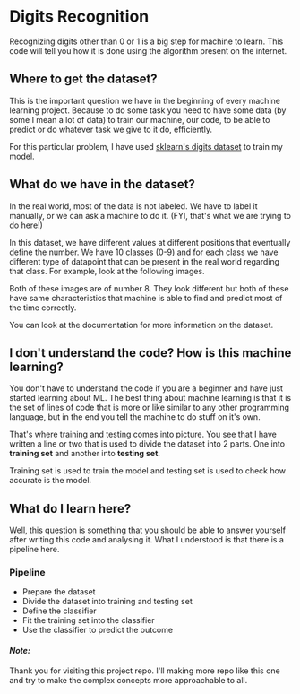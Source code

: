 # Digits Recognition
Recognizing digits other than 0 or 1 is a big step for machine to learn. This code will tell you how it is done using the algorithm present on the internet.

## Where to get the dataset?
This is the important question we have in the beginning of every machine learning project. Because to do some task you need to have some data (by some I mean a lot of data) to train our machine, our code, to be able to predict or do whatever task we give to it do, efficiently. 

For this particular problem, I have used [sklearn's digits dataset](http://scikit-learn.org/stable/modules/generated/sklearn.datasets.load_digits.html) to train my model.

## What do we have in the dataset?
In the real world, most of the data is not labeled. We have to label it manually, or we can ask a machine to do it. (FYI, that's what we are trying to do here!) 

In this dataset, we have different values at different positions that eventually define the number. We have 10 classes (0-9) and for each class we have different type of datapoint that can be present in the real world regarding that class. For example, look at the following images.

Both of these images are of number 8. They look different but both of these have same characteristics that machine is able to find and predict most of the time correctly. 

You can look at the documentation for more information on the dataset.

## I don't understand the code? How is this machine learning?
You don't have to understand the code if you are a beginner and have just started learning about ML. The best thing about machine learning is that it is the set of lines of code that is more or like similar to any other programming language, but in the end you tell the machine to do stuff on it's own. 

That's where training and testing comes into picture. You see that I have written a line or two that is used to divide the dataset into 2 parts. One into **training set** and another into **testing set**. 

Training set is used to train the model and testing set is used to check how accurate is the model.

## What do I learn here?
Well, this question is something that you should be able to answer yourself after writing this code and analysing it. What I understood is that there is a pipeline here.

### Pipeline
* Prepare the dataset
* Divide the dataset into training and testing set
* Define the classifier
* Fit the training set into the classifier
* Use the classifier to predict the outcome

#### *Note:*
Thank you for visiting this project repo. I'll making more repo like this one and try to make the complex concepts more approachable to all.
